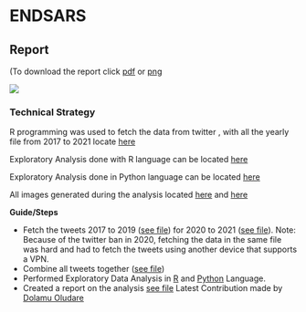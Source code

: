 # ENDSARS

## Report 
(To download the report click [pdf](https://github.com/Tobi-DataDetective/ENDSARS_EDA/raw/main/report/Endsars%20Infographic.pdf) or [png](https://github.com/Tobi-DataDetective/ENDSARS_EDA/raw/main/report/Endsars%20Infographic%20png.png)

<img src=https://github.com/Tobi-DataDetective/ENDSARS_EDA/blob/main/report/Endsars%20Infographic%20png.png>


### Technical Strategy

R programming was used to fetch the data from twitter , with all the yearly file from 2017 to 2021 locate [here](https://github.com/Tobi-DataDetective/ENDSARS_EDA/tree/main/EDA_R)

Exploratory Analysis done with R language can be located [here](https://github.com/Tobi-DataDetective/ENDSARS_EDA/tree/main/EDA_R)

Exploratory Analysis done in Python language can be located [here](https://github.com/Tobi-DataDetective/ENDSARS_EDA/tree/main/EDA_Python)

All images generated during the analysis located [here](https://github.com/Tobi-DataDetective/ENDSARS_EDA/tree/main/images) and [here](https://github.com/Tobi-DataDetective/ENDSARS_EDA/tree/main/images_2)

**Guide/Steps**
* Fetch the tweets 2017 to 2019 ([see file](https://github.com/Tobi-DataDetective/ENDSARS_EDA/blob/main/EDA_Python/Scraping.ipynb)) for 2020 to 2021 ([see file](https://github.com/Tobi-DataDetective/ENDSARS_EDA/blob/main/EDA_Python/Sraping2020_2021.ipynb)). Note: Because of the twitter ban in 2020, fetching the data in the same file was hard and had to fetch the tweets using another device that supports a VPN.
* Combine all tweets together ([see file](https://github.com/Tobi-DataDetective/ENDSARS_EDA/blob/main/EDA_Python/combining_scraped_data.ipynb))
* Performed Exploratory Data Analysis in [R](https://github.com/Tobi-DataDetective/ENDSARS_EDA/tree/main/EDA_R) and [Python](https://github.com/Tobi-DataDetective/ENDSARS_EDA/tree/main/EDA_Python) Language.
* Created a report on the analysis [see file](https://github.com/Tobi-DataDetective/ENDSARS_EDA/tree/main/report)
Latest Contribution made by [Dolamu Oludare](https://github.com/Dolamu-TheDataGuy)